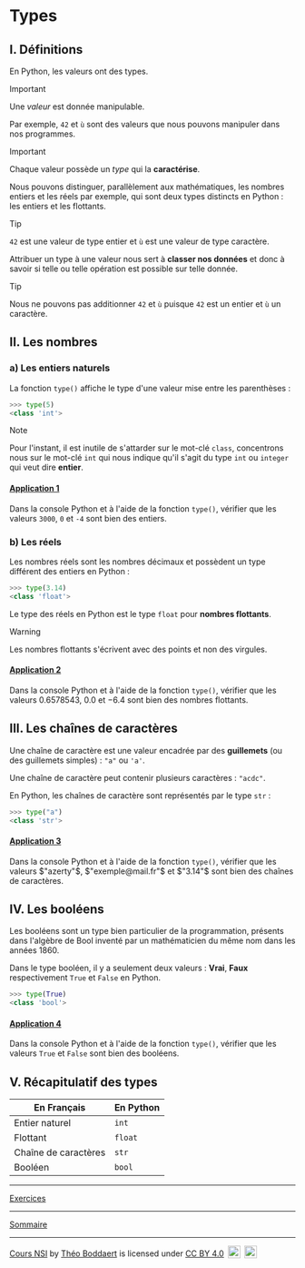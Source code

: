 # Types

## I. Définitions

En Python, les valeurs ont des types. 

> [!IMPORTANT]
> Une *valeur* est donnée manipulable.

Par exemple, `42` et `ù` sont des valeurs que nous pouvons manipuler dans nos programmes.

> [!IMPORTANT]
> Chaque valeur possède un *type* qui la **caractérise**.

Nous pouvons distinguer, parallèlement aux mathématiques, les nombres entiers et les réels par exemple, qui sont deux types distincts en Python : les entiers et les flottants.

> [!TIP]
> `42` est une valeur de type entier et `ù` est une valeur de type caractère.

Attribuer un type à une valeur nous sert à **classer nos données** et donc à savoir si telle ou telle opération est possible sur telle donnée.

> [!TIP]
> Nous ne pouvons pas additionner `42` et `ù` puisque `42` est un entier et `ù` un caractère.

## II. Les nombres

### a) Les entiers naturels

La fonction `type()` affiche le type d'une valeur mise entre les parenthèses :

```python
>>> type(5)
<class 'int'>
```
> [!NOTE]
> Pour l'instant, il est inutile de s'attarder sur le mot-clé `class`, concentrons nous sur le mot-clé `int` qui nous indique qu'il s'agit du type `int` ou `integer` qui veut dire **entier**.

#### <ins>Application 1</ins>

Dans la console Python et à l'aide de la fonction `type()`, vérifier que les valeurs `3000`, `0` et `-4` sont bien des entiers.

### b) Les réels

Les nombres réels sont les nombres décimaux et possèdent un type différent des entiers en Python :

```python
>>> type(3.14)
<class 'float'>
```

Le type des réels en Python est le type ``float`` pour **nombres flottants**.

> [!WARNING]
> Les nombres flottants s'écrivent avec des points et non des virgules.

#### <ins>Application 2</ins>

Dans la console Python et à l'aide de la fonction `type()`, vérifier que les valeurs $`0.6578543`$, $`0.0`$ et $`-6.4`$ sont bien des nombres flottants.

## III. Les chaînes de caractères

Une chaîne de caractère est une valeur encadrée par des **guillemets** (ou des guillemets simples) : `"a"`  ou `'a'`.

Une chaîne de caractère peut contenir plusieurs caractères : `"acdc"`.

En Python, les chaînes de caractère sont représentés par le type ``str``  :

```python
>>> type("a")
<class 'str'>
```

#### <ins>Application 3</ins>

Dans la console Python et à l'aide de la fonction `type()`, vérifier que les valeurs $`"azerty"`$, $`"exemple@mail.fr"`$ et $`"3.14"`$ sont bien des chaînes de caractères.

## IV. Les booléens

Les booléens sont un type bien particulier de la programmation, présents dans l'algèbre de Bool inventé par un mathématicien du même nom dans les années 1860.

Dans le type booléen, il y a seulement deux valeurs : **Vrai**, **Faux** respectivement `True` et `False` en Python.

```python
>>> type(True)
<class 'bool'>
```

####  <ins>Application 4</ins>

Dans la console Python et à l'aide de la fonction `type()`, vérifier que les valeurs `True` et `False` sont bien des booléens.

## V. Récapitulatif des types

| En Français | En Python |
|----|----|
|Entier naturel | `int` |
| Flottant | `float` |
| Chaîne de caractères | `str` |
| Booléen | `bool` |

_________

[Exercices](./Exercices/Exercices_types.md)
_________

[Sommaire](./../../README.md)

___________

<p xmlns:cc="http://creativecommons.org/ns#" xmlns:dct="http://purl.org/dc/terms/"><a property="dct:title" rel="cc:attributionURL" href="https://github.com/boddaert/nsi">Cours NSI</a> by <a rel="cc:attributionURL dct:creator" property="cc:attributionName" href="https://github.com/boddaert">Théo Boddaert</a> is licensed under <a href="https://creativecommons.org/licenses/by/4.0/?ref=chooser-v1" target="_blank" rel="license noopener noreferrer" style="display:inline-block;">CC BY 4.0</a>  <img style="height:22px!important;margin-left:3px;vertical-align:text-bottom;" src="https://mirrors.creativecommons.org/presskit/icons/cc.svg?ref=chooser-v1" alt="">  <img style="height:22px!important;margin-left:3px;vertical-align:text-bottom;" src="https://mirrors.creativecommons.org/presskit/icons/by.svg?ref=chooser-v1" alt=""></p> 